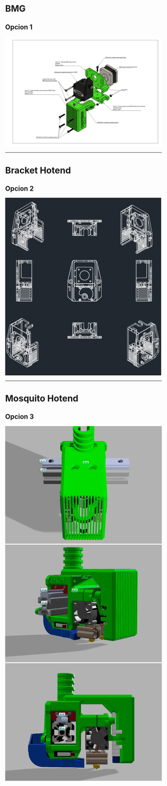 
# BMG

## Opcion 1

<div align="middle"><img src="/Piezas%203d/Extrusor/BMG/Opcion%201/Esquema.png"></div>

***

# Bracket Hotend

## Opcion 2

<div align="middle"><img src="/Imagenes/Extrusor/Bracket_Hotend.png"></div>

***

# Mosquito Hotend

## Opcion 3

<div align="middle"><img src="/Piezas 3d/Extrusor/Mosquito Hotend/Imagenes/1.png"></div>
<div align="middle"><img src="/Piezas 3d/Extrusor/Mosquito Hotend/Imagenes/2.png"></div>
<div align="middle"><img src="/Piezas 3d/Extrusor/Mosquito Hotend/Imagenes/3.png"></div>
